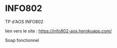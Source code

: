# INFO802
TP d'AOS INFO802

lien vers le site : https://info802-aos.herokuapp.com/

Soap fonctionnel
